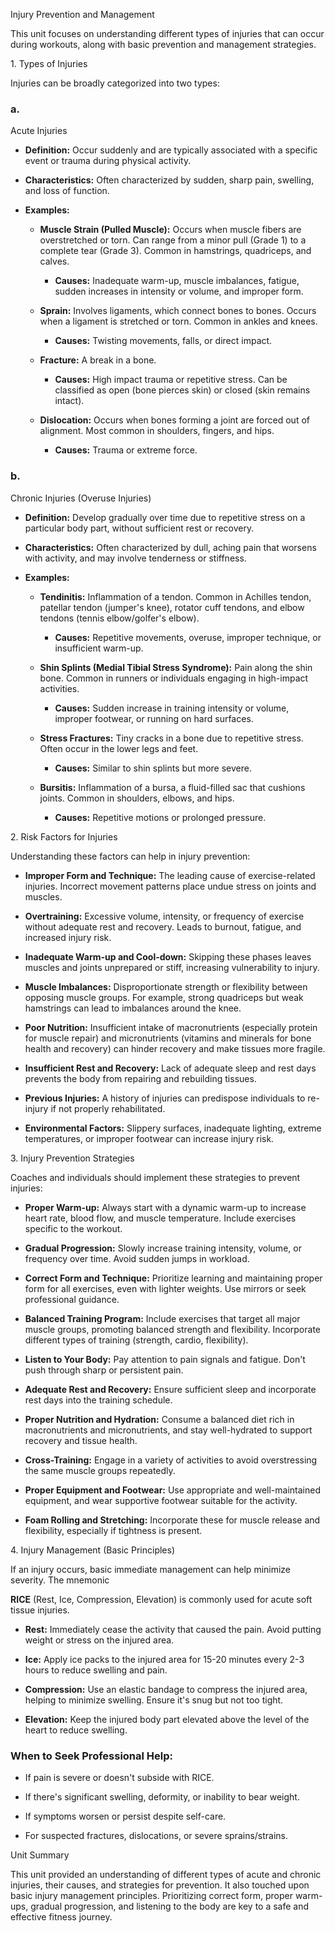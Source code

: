 Injury Prevention and Management

This unit focuses on understanding different types of injuries that can occur during workouts, along with basic prevention and management strategies.

1\. Types of Injuries

Injuries can be broadly categorized into two types:

### a.

Acute Injuries

*   **Definition:** Occur suddenly and are typically associated with a specific event or trauma during physical activity.
    
*   **Characteristics:** Often characterized by sudden, sharp pain, swelling, and loss of function.
    
*   **Examples:**
    
    *   **Muscle Strain (Pulled Muscle):** Occurs when muscle fibers are overstretched or torn. Can range from a minor pull (Grade 1) to a complete tear (Grade 3). Common in hamstrings, quadriceps, and calves.
        
        *   **Causes:** Inadequate warm-up, muscle imbalances, fatigue, sudden increases in intensity or volume, and improper form.
            
    *   **Sprain:** Involves ligaments, which connect bones to bones. Occurs when a ligament is stretched or torn. Common in ankles and knees.
        
        *   **Causes:** Twisting movements, falls, or direct impact.
            
    *   **Fracture:** A break in a bone.
        
        *   **Causes:** High impact trauma or repetitive stress. Can be classified as open (bone pierces skin) or closed (skin remains intact).
            
    *   **Dislocation:** Occurs when bones forming a joint are forced out of alignment. Most common in shoulders, fingers, and hips.
        
        *   **Causes:** Trauma or extreme force.
            

### b.

Chronic Injuries (Overuse Injuries)

*   **Definition:** Develop gradually over time due to repetitive stress on a particular body part, without sufficient rest or recovery.
    
*   **Characteristics:** Often characterized by dull, aching pain that worsens with activity, and may involve tenderness or stiffness.
    
*   **Examples:**
    
    *   **Tendinitis:** Inflammation of a tendon. Common in Achilles tendon, patellar tendon (jumper's knee), rotator cuff tendons, and elbow tendons (tennis elbow/golfer's elbow).
        
        *   **Causes:** Repetitive movements, overuse, improper technique, or insufficient warm-up.
            
    *   **Shin Splints (Medial Tibial Stress Syndrome):** Pain along the shin bone. Common in runners or individuals engaging in high-impact activities.
        
        *   **Causes:** Sudden increase in training intensity or volume, improper footwear, or running on hard surfaces.
            
    *   **Stress Fractures:** Tiny cracks in a bone due to repetitive stress. Often occur in the lower legs and feet.
        
        *   **Causes:** Similar to shin splints but more severe.
            
    *   **Bursitis:** Inflammation of a bursa, a fluid-filled sac that cushions joints. Common in shoulders, elbows, and hips.
        
        *   **Causes:** Repetitive motions or prolonged pressure.
            

2\. Risk Factors for Injuries

Understanding these factors can help in injury prevention:

*   **Improper Form and Technique:** The leading cause of exercise-related injuries. Incorrect movement patterns place undue stress on joints and muscles.
    
*   **Overtraining:** Excessive volume, intensity, or frequency of exercise without adequate rest and recovery. Leads to burnout, fatigue, and increased injury risk.
    
*   **Inadequate Warm-up and Cool-down:** Skipping these phases leaves muscles and joints unprepared or stiff, increasing vulnerability to injury.
    
*   **Muscle Imbalances:** Disproportionate strength or flexibility between opposing muscle groups. For example, strong quadriceps but weak hamstrings can lead to imbalances around the knee.
    
*   **Poor Nutrition:** Insufficient intake of macronutrients (especially protein for muscle repair) and micronutrients (vitamins and minerals for bone health and recovery) can hinder recovery and make tissues more fragile.
    
*   **Insufficient Rest and Recovery:** Lack of adequate sleep and rest days prevents the body from repairing and rebuilding tissues.
    
*   **Previous Injuries:** A history of injuries can predispose individuals to re-injury if not properly rehabilitated.
    
*   **Environmental Factors:** Slippery surfaces, inadequate lighting, extreme temperatures, or improper footwear can increase injury risk.
    

3\. Injury Prevention Strategies

Coaches and individuals should implement these strategies to prevent injuries:

*   **Proper Warm-up:** Always start with a dynamic warm-up to increase heart rate, blood flow, and muscle temperature. Include exercises specific to the workout.
    
*   **Gradual Progression:** Slowly increase training intensity, volume, or frequency over time. Avoid sudden jumps in workload.
    
*   **Correct Form and Technique:** Prioritize learning and maintaining proper form for all exercises, even with lighter weights. Use mirrors or seek professional guidance.
    
*   **Balanced Training Program:** Include exercises that target all major muscle groups, promoting balanced strength and flexibility. Incorporate different types of training (strength, cardio, flexibility).
    
*   **Listen to Your Body:** Pay attention to pain signals and fatigue. Don't push through sharp or persistent pain.
    
*   **Adequate Rest and Recovery:** Ensure sufficient sleep and incorporate rest days into the training schedule.
    
*   **Proper Nutrition and Hydration:** Consume a balanced diet rich in macronutrients and micronutrients, and stay well-hydrated to support recovery and tissue health.
    
*   **Cross-Training:** Engage in a variety of activities to avoid overstressing the same muscle groups repeatedly.
    
*   **Proper Equipment and Footwear:** Use appropriate and well-maintained equipment, and wear supportive footwear suitable for the activity.
    
*   **Foam Rolling and Stretching:** Incorporate these for muscle release and flexibility, especially if tightness is present.
    

4\. Injury Management (Basic Principles)

If an injury occurs, basic immediate management can help minimize severity. The mnemonic

**RICE** (Rest, Ice, Compression, Elevation) is commonly used for acute soft tissue injuries.

*   **Rest:** Immediately cease the activity that caused the pain. Avoid putting weight or stress on the injured area.
    
*   **Ice:** Apply ice packs to the injured area for 15-20 minutes every 2-3 hours to reduce swelling and pain.
    
*   **Compression:** Use an elastic bandage to compress the injured area, helping to minimize swelling. Ensure it's snug but not too tight.
    
*   **Elevation:** Keep the injured body part elevated above the level of the heart to reduce swelling.
    

### When to Seek Professional Help:

*   If pain is severe or doesn't subside with RICE.
    
*   If there's significant swelling, deformity, or inability to bear weight.
    
*   If symptoms worsen or persist despite self-care.
    
*   For suspected fractures, dislocations, or severe sprains/strains.
    

Unit Summary

This unit provided an understanding of different types of acute and chronic injuries, their causes, and strategies for prevention. It also touched upon basic injury management principles. Prioritizing correct form, proper warm-ups, gradual progression, and listening to the body are key to a safe and effective fitness journey.